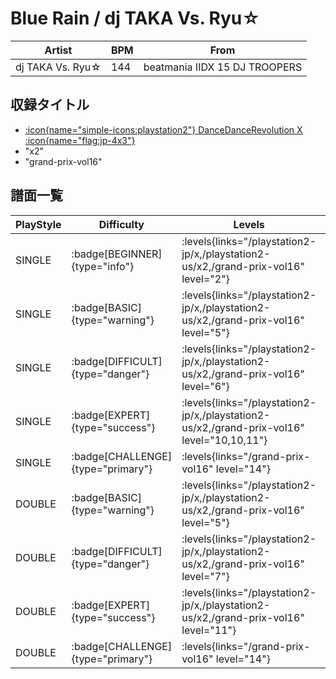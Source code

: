 # Blue Rain / dj TAKA Vs. Ryu☆

|Artist|BPM|From|
|------|---|----|
|dj TAKA Vs. Ryu☆|144|beatmania IIDX 15 DJ TROOPERS|

## 収録タイトル

- [:icon{name="simple-icons:playstation2"} DanceDanceRevolution X :icon{name="flag:jp-4x3"}](/playstation2-jp/x)
- "x2"
- "grand-prix-vol16"

## 譜面一覧

|PlayStyle|Difficulty|Levels|Notes|Movie|
|---------|----------|------|-----|-----|
|SINGLE| :badge[BEGINNER]{type="info"}| :levels{links="/playstation2-jp/x,/playstation2-us/x2,/grand-prix-vol16" level="2"}|81/0||
|SINGLE| :badge[BASIC]{type="warning"}| :levels{links="/playstation2-jp/x,/playstation2-us/x2,/grand-prix-vol16" level="5"}|155/11||
|SINGLE| :badge[DIFFICULT]{type="danger"}| :levels{links="/playstation2-jp/x,/playstation2-us/x2,/grand-prix-vol16" level="6"}|193/17||
|SINGLE| :badge[EXPERT]{type="success"}| :levels{links="/playstation2-jp/x,/playstation2-us/x2,/grand-prix-vol16" level="10,10,11"}|298/16||
|SINGLE| :badge[CHALLENGE]{type="primary"}| :levels{links="/grand-prix-vol16" level="14"}|482/5||
|DOUBLE| :badge[BASIC]{type="warning"}| :levels{links="/playstation2-jp/x,/playstation2-us/x2,/grand-prix-vol16" level="5"}|139/11||
|DOUBLE| :badge[DIFFICULT]{type="danger"}| :levels{links="/playstation2-jp/x,/playstation2-us/x2,/grand-prix-vol16" level="7"}|211/18||
|DOUBLE| :badge[EXPERT]{type="success"}| :levels{links="/playstation2-jp/x,/playstation2-us/x2,/grand-prix-vol16" level="11"}|307/15||
|DOUBLE| :badge[CHALLENGE]{type="primary"}| :levels{links="/grand-prix-vol16" level="14"}|475/7||
